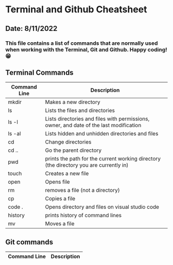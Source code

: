 # Terminal and Github Cheatsheet
## Date: 8/11/2022
### This file contains a list of commands that are normally used when working with the Terminal, Git and Github. Happy coding! :grin:



## **Terminal Commands**
| Command Line |Description|
|--------------|-----------|
|mkdir         | Makes a new directory|
|ls            | Lists the files and directories|
|ls -l         | Lists directories and files with permissions, owner, and date of the last modification|
|ls -al        | Lists hidden and unhidden directories and files|
|cd            | Change directories|
|cd ..         |Go the parent directory|
|pwd           |prints the path for the current working directory (the directory you are currently in)|
|touch         |Creates a new file |
|open          |Opens file          |
|rm            |removes a file (not a directory)|
|cp            |Copies a file|
|code .        |Opens directory and files on visual studio code| 
|history       |prints history of command lines|
|mv            |Moves a file|

## **Git commands**
|Command Line|Description|
|------------|-----------|



